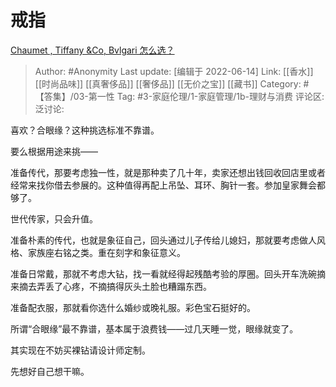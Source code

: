 # 戒指
[Chaumet , Tiffany &Co, Bvlgari 怎么选？](https://www.zhihu.com/question/39725404/answer/2527699364)

> Author: #Anonymity
> Last update: [编辑于 2022-06-14]
> Link: [[香水]] [[时尚品味]] [[真奢侈品]] [[奢侈品]] [[无价之宝]] [[藏书]]
> Category: #【答集】/03-第一性
> Tag: #3-家庭伦理/1-家庭管理/1b-理财与消费
> 评论区:
> 泛讨论:

喜欢？合眼缘？这种挑选标准不靠谱。

要么根据用途来挑——

准备传代，那要考虑独一性，就是那种卖了几十年，卖家还想出钱回收回店里或者经常来找你借去参展的。这种值得再配上吊坠、耳环、胸针一套。参加皇家舞会都够了。

世代传家，只会升值。

准备朴素的传代，也就是象征自己，回头通过儿子传给儿媳妇，那就要考虑做人风格、家族座右铭之类。重在刻字和象征意义。

准备日常戴，那就不考虑大钻，找一看就经得起残酷考验的厚圈。回头开车洗碗摘来摘去弄丢了心疼，不摘搞得灰头土脸也糟蹋东西。

准备配衣服，那就看你选什么婚纱或晚礼服。彩色宝石挺好的。

所谓“合眼缘”最不靠谱，基本属于浪费钱——过几天睡一觉，眼缘就变了。

其实现在不妨买裸钻请设计师定制。

先想好自己想干嘛。

